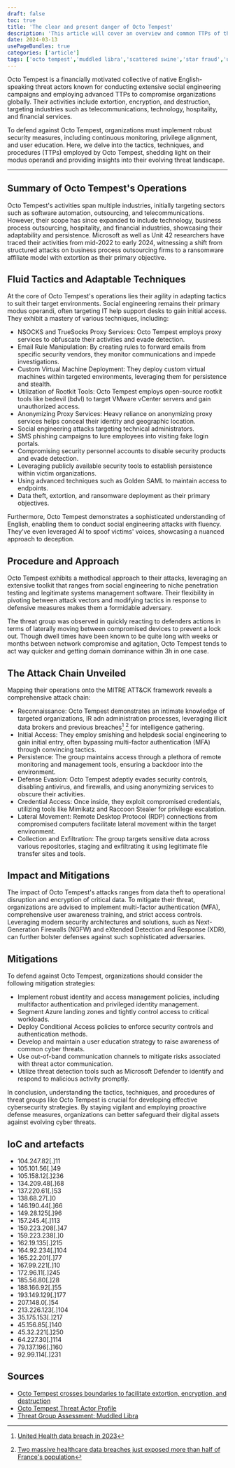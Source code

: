 ```yaml
---
draft: false
toc: true
title: 'The clear and present danger of Octo Tempest'
description: 'This article will cover an overview and common TTPs of the APT group Octo Tempest. '
date: 2024-03-13
usePageBundles: true
categories: ['article'] 
tags: ['octo tempest','muddled libra','scattered swine','star fraud','unc3944','scattered spider','social engineering','ransomware','black cat'] 
---
```

 
 
Octo Tempest is a financially motivated collective of native English-speaking threat actors known for conducting extensive social engineering campaigns and employing advanced TTPs to compromise organizations globally. Their activities include extortion, encryption, and destruction, targeting industries such as telecommunications, technology, hospitality, and financial services. 

To defend against Octo Tempest, organizations must implement robust security measures, including continuous monitoring, privilege alignment, and user education. Here, we delve into the tactics, techniques, and procedures (TTPs) employed by Octo Tempest, shedding light on their modus operandi and providing insights into their evolving threat landscape.
 
<!--more-->
***
 
## Summary of Octo Tempest's Operations

Octo Tempest's activities span multiple industries, initially targeting sectors such as software automation, outsourcing, and telecommunications. However, their scope has since expanded to include technology, business process outsourcing, hospitality, and financial industries, showcasing their adaptability and persistence. Microsoft as well as Unit 42 researchers have traced their activities from mid-2022 to early 2024, witnessing a shift from structured attacks on business process outsourcing firms to a ransomware affiliate model with extortion as their primary objective.

## Fluid Tactics and Adaptable Techniques

At the core of Octo Tempest's operations lies their agility in adapting tactics to suit their target environments. Social engineering remains their primary modus operandi, often targeting IT help support desks to gain initial access. They exhibit a mastery of various techniques, including:

- NSOCKS and TrueSocks Proxy Services: Octo Tempest employs proxy services to obfuscate their activities and evade detection.
- Email Rule Manipulation: By creating rules to forward emails from specific security vendors, they monitor communications and impede investigations.
- Custom Virtual Machine Deployment: They deploy custom virtual machines within targeted environments, leveraging them for persistence and stealth.
- Utilization of Rootkit Tools: Octo Tempest employs open-source rootkit tools like bedevil (bdvl) to target VMware vCenter servers and gain unauthorized access.
- Anonymizing Proxy Services: Heavy reliance on anonymizing proxy services helps conceal their identity and geographic location.
- Social engineering attacks targeting technical administrators.
- SMS phishing campaigns to lure employees into visiting fake login portals.
- Compromising security personnel accounts to disable security products and evade detection.
- Leveraging publicly available security tools to establish persistence within victim organizations.
- Using advanced techniques such as Golden SAML to maintain access to endpoints.
- Data theft, extortion, and ransomware deployment as their primary objectives.

Furthermore, Octo Tempest demonstrates a sophisticated understanding of English, enabling them to conduct social engineering attacks with fluency. They've even leveraged AI to spoof victims' voices, showcasing a nuanced approach to deception. 

## Procedure and Approach

Octo Tempest exhibits a methodical approach to their attacks, leveraging an extensive toolkit that ranges from social engineering to niche penetration testing and legitimate systems management software. Their flexibility in pivoting between attack vectors and modifying tactics in response to defensive measures makes them a formidable adversary. 

The threat group was observed in quickly reacting to defenders actions in terms of laterally moving between compromised devices to prevent a lock out. Though dwell times have been known to be quite long with weeks or months between network compromise and agitation, Octo Tempest tends to act way quicker and getting domain dominance within 3h in one case. 

## The Attack Chain Unveiled

Mapping their operations onto the MITRE ATT&CK framework reveals a comprehensive attack chain:

- Reconnaissance: Octo Tempest demonstrates an intimate knowledge of targeted organizations, IR adn administration processes, leveraging illicit data brokers and previous breaches[^fn1] [^fn2] for intelligence gathering.
- Initial Access: They employ smishing and helpdesk social engineering to gain initial entry, often bypassing multi-factor authentication (MFA) through convincing tactics.
- Persistence: The group maintains access through a plethora of remote monitoring and management tools, ensuring a backdoor into the environment.
- Defense Evasion: Octo Tempest adeptly evades security controls, disabling antivirus, and firewalls, and using anonymizing services to obscure their activities.
- Credential Access: Once inside, they exploit compromised credentials, utilizing tools like Mimikatz and Raccoon Stealer for privilege escalation.
- Lateral Movement: Remote Desktop Protocol (RDP) connections from compromised computers facilitate lateral movement within the target environment.
- Collection and Exfiltration: The group targets sensitive data across various repositories, staging and exfiltrating it using legitimate file transfer sites and tools.

[^fn1]: [United Health data breach in 2023](https://eu.usatoday.com/story/news/health/2024/03/05/unitedhealth-cyberattack-disrupts-records-billing-security/72849687007/) 
[^fn2]: [Two massive healthcare data breaches just exposed more than half of France's population](https://www.itpro.com/security/data-breaches/two-massive-healthcare-data-breaches-just-exposed-more-than-half-of-frances-population)

## Impact and Mitigations

The impact of Octo Tempest's attacks ranges from data theft to operational disruption and encryption of critical data. To mitigate their threat, organizations are advised to implement multi-factor authentication (MFA), comprehensive user awareness training, and strict access controls. Leveraging modern security architectures and solutions, such as Next-Generation Firewalls (NGFW) and eXtended Detection and Response (XDR), can further bolster defenses against such sophisticated adversaries.

## Mitigations
To defend against Octo Tempest, organizations should consider the following mitigation strategies:

- Implement robust identity and access management policies, including multifactor authentication and privileged identity management.
- Segment Azure landing zones and tightly control access to critical workloads.
- Deploy Conditional Access policies to enforce security controls and authentication methods.
- Develop and maintain a user education strategy to raise awareness of common cyber threats.
- Use out-of-band communication channels to mitigate risks associated with threat actor communication.
- Utilize threat detection tools such as Microsoft Defender to identify and respond to malicious activity promptly.

In conclusion, understanding the tactics, techniques, and procedures of threat groups like Octo Tempest is crucial for developing effective cybersecurity strategies. By staying vigilant and employing proactive defense measures, organizations can better safeguard their digital assets against evolving cyber threats. 

## IoC and artefacts 
- 104.247.82[.]11
- 105.101.56[.]49
- 105.158.12[.]236
- 134.209.48[.]68
- 137.220.61[.]53
- 138.68.27[.]0
- 146.190.44[.]66
- 149.28.125[.]96
- 157.245.4[.]113
- 159.223.208[.]47
- 159.223.238[.]0
- 162.19.135[.]215
- 164.92.234[.]104
- 165.22.201[.]77
- 167.99.221[.]10
- 172.96.11[.]245
- 185.56.80[.]28
- 188.166.92[.]55
- 193.149.129[.]177
- 207.148.0[.]54
- 213.226.123[.]104
- 35.175.153[.]217
- 45.156.85[.]140
- 45.32.221[.]250
- 64.227.30[.]114
- 79.137.196[.]160
- 92.99.114[.]231

## Sources 
- [Octo Tempest crosses boundaries to facilitate extortion, encryption, and destruction](https://www.microsoft.com/en-us/security/blog/2023/10/25/octo-tempest-crosses-boundaries-to-facilitate-extortion-encryption-and-destruction/)
- [Octo Tempest Threat Actor Profile](https://thecyberwire.com/podcasts/microsoft-threat-intelligence/5/notes)
- [Threat Group Assessment: Muddled Libra](https://unit42.paloaltonetworks.com/muddled-libra/)